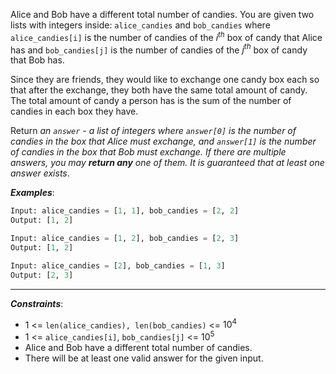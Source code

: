 Alice and Bob have a different total number of candies. You are given two lists with integers inside: `alice_candies` and `bob_candies` where `alice_candies[i]` is the number of candies of the $i^{th}$ box of candy that Alice has and `bob_candies[j]` is the number of candies of the $j^{th}$ box of candy that Bob has.

Since they are friends, they would like to exchange one candy box each so that after the exchange, they both have the same total amount of candy. The total amount of candy a person has is the sum of the number of candies in each box they have.

Return _an `answer` - a list of integers where `answer[0]` is the number of candies in the box that Alice must exchange, and `answer[1]` is the number of candies in the box that Bob must exchange. If there are multiple answers, you may **return any** one of them. It is guaranteed that at least one answer exists_.

**_Examples_**:
```python
Input: alice_candies = [1, 1], bob_candies = [2, 2]
Output: [1, 2]

Input: alice_candies = [1, 2], bob_candies = [2, 3]
Output: [1, 2]

Input: alice_candies = [2], bob_candies = [1, 3]
Output: [2, 3]
```
---
**_Constraints_**:
- 1 <= `len(alice_candies), len(bob_candies)` <= $10^4$
- 1 <= `alice_candies[i]`, `bob_candies[j]` <= $10^5$
- Alice and Bob have a different total number of candies.
- There will be at least one valid answer for the given input.